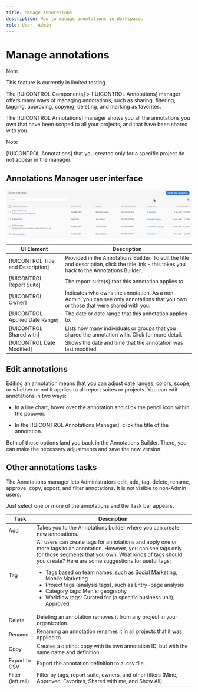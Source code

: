 ```yaml
---
title: Manage annotations
description: How to manage annotations in Workspace.
role: User, Admin
---
```


# Manage annotations

>[!NOTE]
>
>This feature is currently in limited testing.

The [!UICONTROL Components] > [!UICONTROL Annotations] manager offers many ways of managing annotations, such as sharing, filtering, tagging, approving, copying, deleting, and marking as favorites.

The [!UICONTROL Annotations] manager shows you all the annotations you own that have been scoped to all your projects, and that have been shared with you. 

>[!NOTE]
>
>[!UICONTROL Annotations] that you created only for a specific project do not appear in the manager.

## Annotations Manager user interface

![](assets/annotation-mgr.png)

| UI Element | Description |
| --- | --- | 
| [!UICONTROL Title and Description] | Provided in the Annotations Builder. To edit the title and description, click the title link - this takes you back to the Annotations Builder.  |
| [!UICONTROL Report Suite] | The report suite(s) that this annotation applies to.  | 
| [!UICONTROL Owner] | Indicates who owns the annotation. As a non-Admin, you can see only annotations that you own or those that were shared with you. |
| [!UICONTROL Applied Date Range] | The date or date range that this annotation applies to. |
| [!UICONTROL Shared with] | Lists how many individuals or groups that you shared the annotation with. Click for more detail. |
| [!UICONTROL Date Modified] | Shows the date and time that the annotation was last modified. |

## Edit annotations

Editing an annotation means that you can adjust date ranges, colors, scope, or whether or not it applies to all report suites or projects. You can edit annotations in two ways:

* In a line chart, hover over the annotation and click the pencil icon within the popover.

* In the [!UICONTROL Annotations Manager], click the title of the annotation.

Both of these options land you back in the Annotations Builder. There, you can make the necessary adjustments and save the new version.

## Other annotations tasks

The Annotations manager lets Administrators edit, add, tag, delete, rename, approve, copy, export, and filter annotations. It is not visible to non-Admin users. 

Just select one or more of the annotations and the Task bar appears.

| Task | Description |
| --- | --- |
| Add | Takes you to the Annotations builder where you can create new annotations. |
| Tag | All users can create tags for annotations and apply one or more tags to an annotation. However, you can see tags only for those segments that you own. What kinds of tags should you create? Here are some suggestions for useful tags:<ul><li>Tags based on team names, such as Social Marketing, Mobile Marketing</li><li>Project tags (analysis tags), such as Entry-page analysis</li><li>Category tags: Men's; geography</li><li>Workflow tags: Curated for (a specific business unit); Approved</li></ul>|
| Delete | Deleting an annotation removes it from any project in your organization. |
| Rename | Renaming an annotation renames it in all projects that it was applied to. |
| Copy | Creates a distinct copy with its own annotation ID, but with the same name and definition.|
| Export to CSV | Export the annotation definition to a .csv file.|
| Filter (left rail) | Filter by tags, report suite, owners, and other filters (Mine, Approved, Favorites, Shared with me, and Show All).|
